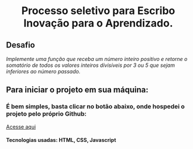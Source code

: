 <h1 align="center">Processo seletivo para Escribo Inovação para o Aprendizado. </h1>

## **Desafio**
  *Implemente uma função que receba um número inteiro positivo e retorne o somatório de todos os valores
inteiros divisíveis por 3 ou 5 que sejam inferiores ao número passado.*
  
## Para iniciar o projeto em sua máquina:
  ### É bem simples, basta clicar no botão abaixo, onde hospedei o projeto pelo próprio Github:
  [Acesse aqui](https://fructuozo.github.io/processoSeletivo/)



  #### Tecnologias usadas: HTML, CSS, Javascript
